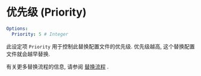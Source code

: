 # 优先级 (Priority)

```yaml
Options:
  Priority: 5 # Integer
```

此设定项 `Priority` 用于控制此替换配置文件的优先级. 优先级越高, 这个替换配置文件就会越早替换.

有关更多替换流程的信息, 请参阅 [替换流程](../../Advanced-Docs/ti-huan-liu-cheng.md) .
